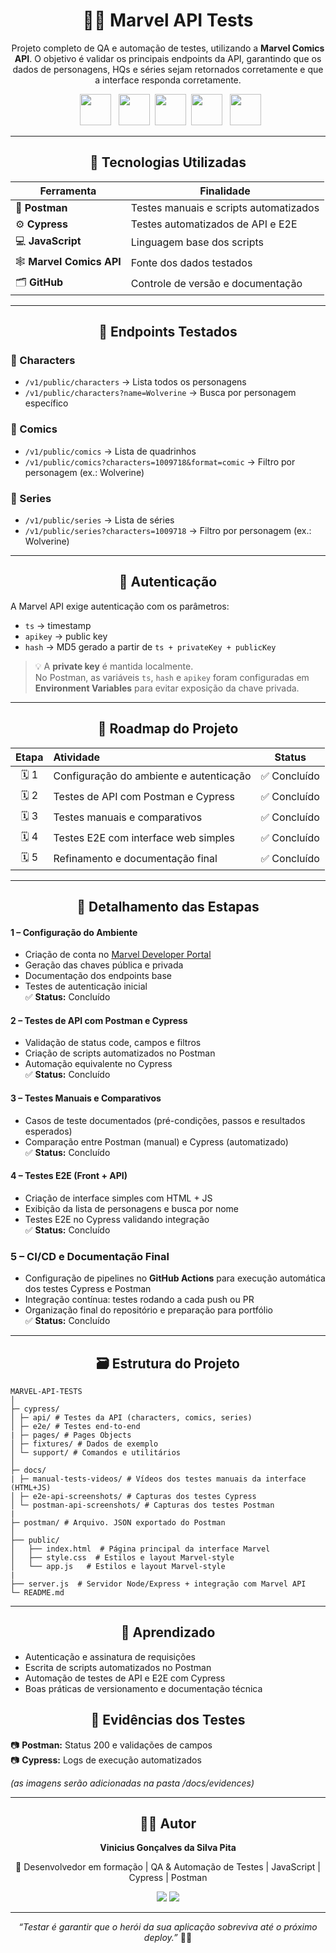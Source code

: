 <h1 align="center">🦸‍♂️ Marvel API Tests</h1>

<p align="center">
Projeto completo de QA e automação de testes, utilizando a <b>Marvel Comics API</b>.  
O objetivo é validar os principais endpoints da API, garantindo que os dados de personagens, HQs e séries sejam retornados corretamente e que a interface responda corretamente.

</p>

<p align="center">
  <img src="https://cdn.jsdelivr.net/gh/devicons/devicon@latest/icons/cypressio/cypressio-original.svg" width="50px" />  
  <img src="https://cdn.jsdelivr.net/gh/devicons/devicon@latest/icons/postman/postman-original.svg" width="50px"/>  
  <img src="https://cdn.jsdelivr.net/gh/devicons/devicon@latest/icons/javascript/javascript-original.svg" width="50px" /> 
   <img src="https://cdn.jsdelivr.net/gh/devicons/devicon@latest/icons/github/github-original.svg" width="50px"/>  
  <img src="https://cdn.jsdelivr.net/gh/devicons/devicon@latest/icons/vscode/vscode-original.svg" width="50px"/>  
</p>

---

<h2 align="center">🚀 Tecnologias Utilizadas</h2>

<div align="center">

| Ferramenta | Finalidade |
|-------------|-------------|
| 🧪 **Postman** | Testes manuais e scripts automatizados |
| ⚙️ **Cypress** | Testes automatizados de API e E2E |
| 💻 **JavaScript** | Linguagem base dos scripts |
| 🕸️ **Marvel Comics API** | Fonte dos dados testados |
| 🗂️ **GitHub** | Controle de versão e documentação |

</div>

---

<h2 align="center">🔗 Endpoints Testados</h2>

### 🔹 Characters
- `/v1/public/characters` → Lista todos os personagens  
- `/v1/public/characters?name=Wolverine` → Busca por personagem específico  

### 🔹 Comics
- `/v1/public/comics` → Lista de quadrinhos  
- `/v1/public/comics?characters=1009718&format=comic` → Filtro por personagem (ex.: Wolverine)  

### 🔹 Series
- `/v1/public/series` → Lista de séries  
- `/v1/public/series?characters=1009718` → Filtro por personagem (ex.: Wolverine)

---

<h2 align="center">🔐 Autenticação</h2>

A Marvel API exige autenticação com os parâmetros:
- `ts` → timestamp  
- `apikey` → public key  
- `hash` → MD5 gerado a partir de `ts + privateKey + publicKey`

> 💡 A **private key** é mantida localmente.  
> No Postman, as variáveis `ts`, `hash` e `apikey` foram configuradas em **Environment Variables** para evitar exposição da chave privada.

---

<h2 align="center">🧭 Roadmap do Projeto</h2>

<div align="center">
  
| Etapa | Atividade | Status |
|:------:|:-----------|:------:|
| 🗓️ 1 | Configuração do ambiente e autenticação | ✅ Concluído |
| 🗓️ 2 | Testes de API com Postman e Cypress | ✅ Concluído |
| 🗓️ 3 | Testes manuais e comparativos | ✅ Concluído |
| 🗓️ 4 | Testes E2E com interface web simples | ✅ Concluído |
| 🗓️ 5 | Refinamento e documentação final | ✅ Concluído |

</div>

---

<h2 align="center">📅 Detalhamento das Estapas</h2>

#### 1 – Configuração do Ambiente
- Criação de conta no [Marvel Developer Portal](https://developer.marvel.com/)  
- Geração das chaves pública e privada  
- Documentação dos endpoints base  
- Testes de autenticação inicial  
✅ **Status:** Concluído  

#### 2 – Testes de API com Postman e Cypress
- Validação de status code, campos e filtros  
- Criação de scripts automatizados no Postman  
- Automação equivalente no Cypress  
✅ **Status:** Concluído  

#### 3 – Testes Manuais e Comparativos
- Casos de teste documentados (pré-condições, passos e resultados esperados)  
- Comparação entre Postman (manual) e Cypress (automatizado)  
✅ **Status:** Concluído  

#### 4 – Testes E2E (Front + API)
- Criação de interface simples com HTML + JS  
- Exibição da lista de personagens e busca por nome  
- Testes E2E no Cypress validando integração  
✅ **Status:** Concluído  

### 5 – CI/CD e Documentação Final
- Configuração de pipelines no **GitHub Actions** para execução automática dos testes Cypress e Postman  
- Integração contínua: testes rodando a cada push ou PR  
- Organização final do repositório e preparação para portfólio  
✅ **Status:** Concluído 

---

<h2 align="center">🗃️ Estrutura do Projeto</h2>

```
MARVEL-API-TESTS
│
├─ cypress/
│ ├─ api/ # Testes da API (characters, comics, series)
│ ├─ e2e/ # Testes end-to-end
| ├─ pages/ # Pages Objects
│ ├─ fixtures/ # Dados de exemplo
│ └─ support/ # Comandos e utilitários
│
├─ docs/
| ├─ manual-tests-videos/ # Vídeos dos testes manuais da interface (HTML+JS)
│ ├─ e2e-api-screenshots/ # Capturas dos testes Cypress
│ └─ postman-api-screenshots/ # Capturas dos testes Postman
|
├─ postman/ # Arquivo. JSON exportado do Postman
│
├── public/
│   ├── index.html  # Página principal da interface Marvel
│   ├── style.css  # Estilos e layout Marvel-style
│   └── app.js   # Estilos e layout Marvel-style
|
├── server.js  # Servidor Node/Express + integração com Marvel API
└─ README.md
```
---

<h2 align="center">🧠 Aprendizado</h2>

- Autenticação e assinatura de requisições  
- Escrita de scripts automatizados no Postman  
- Automação de testes de API e E2E com Cypress  
- Boas práticas de versionamento e documentação técnica  

<h2 align="center"> 📸 Evidências dos Testes </h2>

📷 **Postman:** Status 200 e validações de campos  
📷 **Cypress:** Logs de execução automatizados

*(as imagens serão adicionadas na pasta /docs/evidences)*

---

<h2 align="center">👨‍💻 Autor</h2>

<p align="center"><b>Vinicius Gonçalves da Silva Pita</b></p>  
<p align="center">🎯 Desenvolvedor em formação | QA & Automação de Testes | JavaScript | Cypress | Postman </p>  

<p align="center">
<a href="https://www.linkedin.com/in/vinicius-pita/"><img src="https://img.shields.io/badge/LinkedIn-0A66C2?style=for-the-badge&logo=linkedin&logoColor=white"/></a>
<a href="https://github.com/VPitta"><img src="https://img.shields.io/badge/GitHub-181717?style=for-the-badge&logo=github&logoColor=white"/></a>
</p>

---

<p align="center">
  <i>“Testar é garantir que o herói da sua aplicação sobreviva até o próximo deploy.”</i> 🦸‍♂️
</p>
